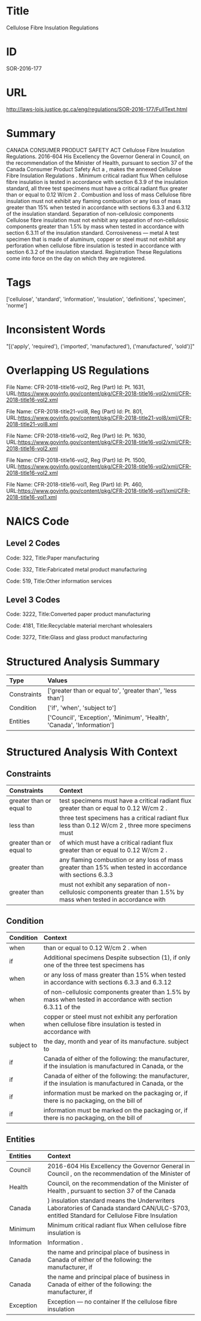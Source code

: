 # Title
Cellulose Fibre Insulation Regulations


# ID
SOR-2016-177

# URL
http://laws-lois.justice.gc.ca/eng/regulations/SOR-2016-177/FullText.html


# Summary
CANADA CONSUMER PRODUCT SAFETY ACT Cellulose Fibre Insulation Regulations.
2016-604 His Excellency the Governor General in Council, on the recommendation of the Minister of Health, pursuant to section 37 of the  Canada Consumer Product Safety Act a , makes the annexed  Cellulose Fibre Insulation Regulations .
Minimum critical radiant flux When cellulose fibre insulation is tested in accordance with section 6.3.9 of the insulation standard, all three test specimens must have a critical radiant flux greater than or equal to 0.12 W/cm 2 .
Combustion and loss of mass Cellulose fibre insulation must not exhibit any flaming combustion or any loss of mass greater than 15% when tested in accordance with sections 6.3.3 and 6.3.12 of the insulation standard.
Separation of non-cellulosic components Cellulose fibre insulation must not exhibit any separation of non-cellulosic components greater than 1.5% by mass when tested in accordance with section 6.3.11 of the insulation standard.
Corrosiveness — metal A test specimen that is made of aluminum, copper or steel must not exhibit any perforation when cellulose fibre insulation is tested in accordance with section 6.3.2 of the insulation standard.
Registration These Regulations come into force on the day on which they are registered.


# Tags
['cellulose', 'standard', 'information', 'insulation', 'definitions', 'specimen', 'norme']


# Inconsistent Words
"[('apply', 'required'), ('imported', 'manufactured'), ('manufactured', 'sold')]"


# Overlapping US Regulations
File Name: CFR-2018-title16-vol2, Reg (Part) Id: Pt. 1631, URL:https://www.govinfo.gov/content/pkg/CFR-2018-title16-vol2/xml/CFR-2018-title16-vol2.xml

File Name: CFR-2018-title21-vol8, Reg (Part) Id: Pt. 801, URL:https://www.govinfo.gov/content/pkg/CFR-2018-title21-vol8/xml/CFR-2018-title21-vol8.xml

File Name: CFR-2018-title16-vol2, Reg (Part) Id: Pt. 1630, URL:https://www.govinfo.gov/content/pkg/CFR-2018-title16-vol2/xml/CFR-2018-title16-vol2.xml

File Name: CFR-2018-title16-vol2, Reg (Part) Id: Pt. 1500, URL:https://www.govinfo.gov/content/pkg/CFR-2018-title16-vol2/xml/CFR-2018-title16-vol2.xml

File Name: CFR-2018-title16-vol1, Reg (Part) Id: Pt. 460, URL:https://www.govinfo.gov/content/pkg/CFR-2018-title16-vol1/xml/CFR-2018-title16-vol1.xml




# NAICS Code
## Level 2 Codes
Code: 322, Title:Paper manufacturing

Code: 332, Title:Fabricated metal product manufacturing

Code: 519, Title:Other information services




## Level 3 Codes
Code: 3222, Title:Converted paper product manufacturing

Code: 4181, Title:Recyclable material merchant wholesalers

Code: 3272, Title:Glass and glass product manufacturing







# Structured Analysis Summary
| Type        | Values                                                                 |
|:------------|:-----------------------------------------------------------------------|
| Constraints | ['greater than or equal to', 'greater than', 'less than']              |
| Condition   | ['if', 'when', 'subject to']                                           |
| Entities    | ['Council', 'Exception', 'Minimum', 'Health', 'Canada', 'Information'] |


# Structured Analysis With Context
 


## Constraints
| Constraints              | Context                                                                                                               |
|:-------------------------|:----------------------------------------------------------------------------------------------------------------------|
| greater than or equal to | test specimens must have a critical radiant flux greater than or equal to  0.12 W/cm 2 .                              |
| less than                | three test specimens has a critical radiant flux less than 0.12 W/cm 2 , three more specimens must                    |
| greater than or equal to | of which must have a critical radiant flux greater than or equal to  0.12 W/cm 2 .                                    |
| greater than             | any flaming combustion or any loss of mass greater than 15% when tested in accordance with sections 6.3.3             |
| greater than             | must not exhibit any separation of non-cellulosic components greater than 1.5% by mass when tested in accordance with |


## Condition
| Condition   | Context                                                                                                       |
|:------------|:--------------------------------------------------------------------------------------------------------------|
| when        | than or equal to 0.12 W/cm 2 . when                                                                           |
| if          | Additional specimens Despite subsection (1),  if only one of the three test specimens has                     |
| when        | or any loss of mass greater than 15% when tested in accordance with sections 6.3.3 and 6.3.12                 |
| when        | of non-cellulosic components greater than 1.5% by mass when tested in accordance with section 6.3.11 of the   |
| when        | copper or steel must not exhibit any perforation when cellulose fibre insulation is tested in accordance with |
| subject to  | the day, month and year of its manufacture. subject to                                                        |
| if          | Canada of either of the following: the manufacturer, if the insulation is manufactured in Canada, or the      |
| if          | Canada of either of the following: the manufacturer, if the insulation is manufactured in Canada, or the      |
| if          | information must be marked on the packaging or, if there is no packaging, on the bill of                      |
| if          | information must be marked on the packaging or, if there is no packaging, on the bill of                      |


## Entities
| Entities    | Context                                                                                                                                     |
|:------------|:--------------------------------------------------------------------------------------------------------------------------------------------|
| Council     | 2016-604 His Excellency the Governor General in  Council , on the recommendation of the Minister of                                         |
| Health      | Council, on the recommendation of the Minister of Health , pursuant to section 37 of the Canada                                             |
| Canada      | ) insulation standard means the Underwriters Laboratories of Canada standard CAN/ULC-S703, entitled Standard for Cellulose Fibre Insulation |
| Minimum     | Minimum critical radiant flux When cellulose fibre insulation is                                                                            |
| Information | Information .                                                                                                                               |
| Canada      | the name and principal place of business in Canada of either of the following: the manufacturer, if                                         |
| Canada      | the name and principal place of business in Canada of either of the following: the manufacturer, if                                         |
| Exception   | Exception — no container If the cellulose fibre insulation                                                                                  |



